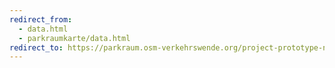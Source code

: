 ```yaml
---
redirect_from:
  - data.html
  - parkraumkarte/data.html
redirect_to: https://parkraum.osm-verkehrswende.org/project-prototype-neukoelln/data
---
```

